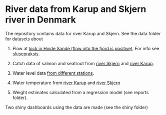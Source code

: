 # River data from Karup and Skjern river in Denmark

The repository contains data for river Karup and Skjern. See the data folder for datasets about

1) Flow at [lock in Hvide Sande (flow into the fjord is
positive)](http://hyde.dk/Sflow/default_flow.asp). For info see
[slusepraksis](https://hvidesandehavn.dk/om-havnen/saltdata/). 

2) Catch data of salmon and seatrout from [river Skjern](https://skjernaasam.dk/) and [river Karup](https://karupaa.dk).

3) Water level data [from different stations](https://www.hydrometri.dk/hyd/).

4) Water temperature from [river Karup](https://www.hydrometri.dk/hyd/) and [river Skjern](https://www.hobolink.com/p/05811e4cdecf4a8832047fadcb59bbaf)

5) Weight estimates calculated from a regression model (see reports folder).

Two shiny dashboards using the data are made (see the shiny folder)